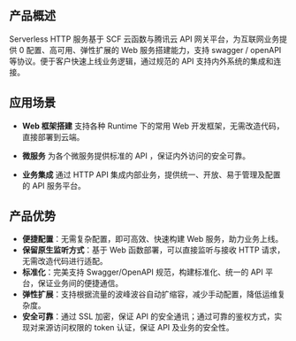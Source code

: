 ## 产品概述
Serverless HTTP 服务基于 SCF 云函数与腾讯云 API 网关平台，为互联网业务提供 0 配置、高可用、弹性扩展的 Web 服务搭建能力，支持 swagger / openAPI 等协议。便于客户快速上线业务逻辑，通过规范的 API 支持内外系统的集成和连接。

## 应用场景
- **Web 框架搭建**
  支持各种 Runtime 下的常用 Web 开发框架，无需改造代码，直接部署到云端。

- **微服务**
   为各个微服务提供标准的 API ，保证内外访问的安全可靠。  

- **业务集成**
  通过 HTTP API 集成内部业务，提供统一、开放、易于管理及配置的 API 服务平台。

## 产品优势
- **便捷配置**：无需复杂配置，即可高效、快速构建 Web 服务，助力业务上线。  
- **保留原生监听方式**：基于 Web 函数部署，可以直接监听与接收 HTTP 请求，无需改造代码进行适配。
- **标准化**：完美支持 Swagger/OpenAPI 规范，构建标准化、统一的 API 平台，保证业务间的便捷通信。  
- **弹性扩展**：支持根据流量的波峰波谷自动扩缩容，减少手动配置，降低运维复杂度。  
- **安全可靠**：通过 SSL 加密，保证 API 的安全通讯；通过可靠的鉴权方式，实现对来源访问权限的 token 认证，保证 API 及业务的安全性。  
